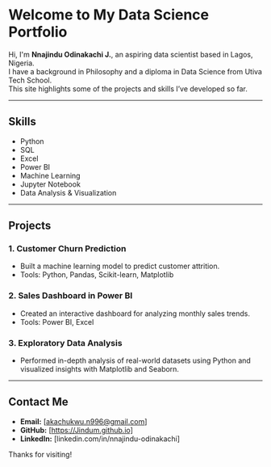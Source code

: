 # Welcome to My Data Science Portfolio

Hi, I'm **Nnajindu Odinakachi J.**, an aspiring data scientist based in Lagos, Nigeria.  
I have a background in Philosophy and a diploma in Data Science from Utiva Tech School.  
This site highlights some of the projects and skills I’ve developed so far.

---

## Skills
- Python
- SQL
- Excel
- Power BI
- Machine Learning
- Jupyter Notebook
- Data Analysis & Visualization

---

## Projects

### 1. **Customer Churn Prediction**
- Built a machine learning model to predict customer attrition.
- Tools: Python, Pandas, Scikit-learn, Matplotlib

### 2. **Sales Dashboard in Power BI**
- Created an interactive dashboard for analyzing monthly sales trends.
- Tools: Power BI, Excel

### 3. **Exploratory Data Analysis**
- Performed in-depth analysis of real-world datasets using Python and visualized insights with Matplotlib and Seaborn.

---

## Contact Me

- **Email:** [akachukwu.n996@gmail.com]
- **GitHub:** [https://Jindum.github.io]
- **LinkedIn:** [linkedin.com/in/nnajindu-odinakachi]

Thanks for visiting!

